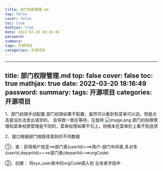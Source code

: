 ```yaml
---
title: 部门权限管理.md
top: false
cover: false
toc: true
mathjax: true
date: 2022-03-20 18:16:49
password:
summary:
tags: 开源项目
categories: 开源项目
---
```

---
title: 部门权限管理.md
top: false
cover: false
toc: true
mathjax: true
date: 2022-03-20 18:16:49
password:
summary:
tags: 开源项目
categories: 开源项目
---
1、部门权限手动配置
部门权限如果不配置，虽然可以看到有菜单可以选。但是点击是没办法发出请求的。
会导致一致在等待，在旋转
![image.png](https://upload-images.jianshu.io/upload_images/13965490-49733da96578b446.png?imageMogr2/auto-orient/strip%7CimageView2/2/w/1240)
部门的权限管理和菜单权限管理是不同的，菜单权限如果不勾上。则根本在菜单栏上看不到选项


2、接口根据部门根路径查到的不同数据

①、查：获得用户信息==>部门表(userId)===>用户-部门中间表,多对多(userId,departId)====>部门表(departId===>orgCode)

②、创建： 将sys_user表中的orgCode插入到 业务表字段中
